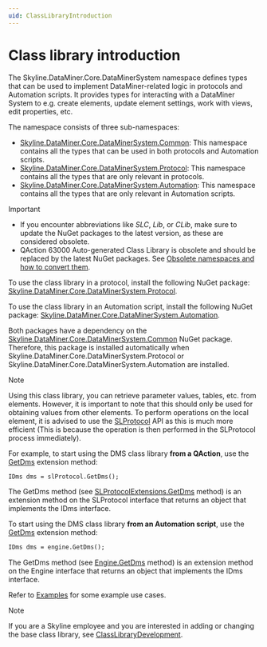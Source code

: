 ```yaml
---
uid: ClassLibraryIntroduction
---
```


# Class library introduction

The Skyline.DataMiner.Core.DataMinerSystem namespace defines types that can be used to implement DataMiner-related logic in protocols and Automation scripts. It provides types for interacting with a DataMiner System to e.g. create elements, update element settings, work with views, edit properties, etc.

The namespace consists of three sub-namespaces:

- [Skyline.DataMiner.Core.DataMinerSystem.Common](xref:Skyline.DataMiner.Core.DataMinerSystem.Common): This namespace contains all the types that can be used in both protocols and Automation scripts.
- [Skyline.DataMiner.Core.DataMinerSystem.Protocol](xref:Skyline.DataMiner.Core.DataMinerSystem.Protocol): This namespace contains all the types that are only relevant in protocols.
- [Skyline.DataMiner.Core.DataMinerSystem.Automation](xref:Skyline.DataMiner.Core.DataMinerSystem.Protocol): This namespace contains all the types that are only relevant in Automation scripts.

> [!IMPORTANT]
>
> - If you encounter abbreviations like *SLC*, *Lib*, or *CLib*, make sure to update the NuGet packages to the latest version, as these are considered obsolete.
> - QAction 63000 Auto-generated Class Library is obsolete and should be replaced by the latest NuGet packages. See [Obsolete namespaces and how to convert them](xref:Obsolete_namespaces).

To use the class library in a protocol, install the following NuGet package: [Skyline.DataMiner.Core.DataMinerSystem.Protocol](https://www.nuget.org/packages/Skyline.DataMiner.Core.DataMinerSystem.Protocol).

To use the class library in an Automation script, install the following NuGet package: [Skyline.DataMiner.Core.DataMinerSystem.Automation](https://www.nuget.org/packages/Skyline.DataMiner.Core.DataMinerSystem.Automation).

Both packages have a dependency on the [Skyline.DataMiner.Core.DataMinerSystem.Common](https://www.nuget.org/packages/Skyline.DataMiner.Core.DataMinerSystem.Common) NuGet package. Therefore, this package is installed automatically when Skyline.DataMiner.Core.DataMinerSystem.Protocol or Skyline.DataMiner.Core.DataMinerSystem.Automation are installed.

> [!NOTE]
> Using this class library, you can retrieve parameter values, tables, etc. from elements. However, it is important to note that this should only be used for obtaining values from other elements. To perform operations on the local element, it is advised to use the [SLProtocol](xref:Skyline.DataMiner.Scripting.SLProtocol) API as this is much more efficient (This is because the operation is then performed in the SLProtocol process immediately).

For example, to start using the DMS class library **from a QAction**, use the [GetDms](xref:Skyline.DataMiner.Core.DataMinerSystem.Protocol.SlProtocolExtensions.GetDms(Skyline.DataMiner.Scripting.SLProtocol)) extension method:

```xml
IDms dms = slProtocol.GetDms();
```

The GetDms method (see [SLProtocolExtensions.GetDms](xref:Skyline.DataMiner.Core.DataMinerSystem.Protocol.SlProtocolExtensions.GetDms(Skyline.DataMiner.Scripting.SLProtocol)) method) is an extension method on the SLProtocol interface that returns an object that implements the IDms interface.

To start using the DMS class library **from an Automation script**, use the [GetDms](xref:Skyline.DataMiner.Core.DataMinerSystem.Automation.EngineExtensions.GetDms(Skyline.DataMiner.Automation.Engine)) extension method:

```xml
IDms dms = engine.GetDms();
```

The GetDms method (see [Engine.GetDms](xref:Skyline.DataMiner.Core.DataMinerSystem.Automation.EngineExtensions.GetDms(Skyline.DataMiner.Automation.Engine)) method) is an extension method on the Engine interface that returns an object that implements the IDms interface.

Refer to [Examples](xref:ClassLibraryExamples) for some example use cases.

> [!NOTE]
> If you are a Skyline employee and you are interested in adding or changing the base class library, see [ClassLibraryDevelopment](xref:ClassLibraryDevelopment).

